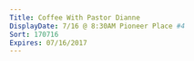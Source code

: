 ```yaml
---
Title: Coffee With Pastor Dianne
DisplayDate: 7/16 @ 8:30AM Pioneer Place #4 
Sort: 170716
Expires: 07/16/2017
---
```

